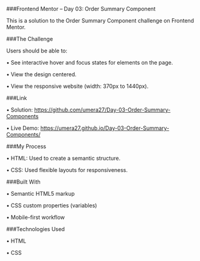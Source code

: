 ###Frontend Mentor – Day 03: Order Summary Component

This is a solution to the Order Summary Component challenge on Frontend Mentor.

###The Challenge

Users should be able to:

• See interactive hover and focus states for elements on the page.

• View the design centered.

• View the responsive website (width: 370px to 1440px).


###Link

• Solution: https://github.com/umera27/Day-03-Order-Summary-Components

• Live Demo: https://umera27.github.io/Day-03-Order-Summary-Components/


###My Process

• HTML: Used to create a semantic structure.

• CSS: Used flexible layouts for responsiveness.


###Built With

• Semantic HTML5 markup

• CSS custom properties (variables)

• Mobile-first workflow


###Technologies Used

• HTML

• CSS


